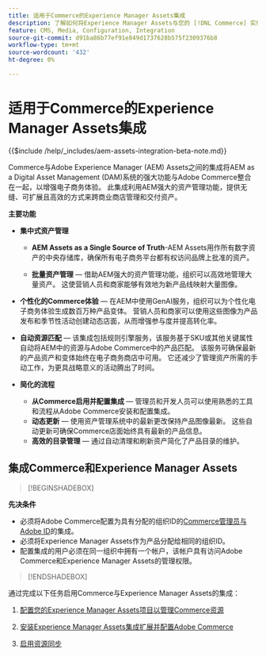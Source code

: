 ```yaml
---
title: 适用于Commerce的Experience Manager Assets集成
description: 了解如何将Experience Manager Assets与您的 [!DNL Commerce] 实例集成，以访问要在您的商店中使用的无数媒体资源。
feature: CMS, Media, Configuration, Integration
source-git-commit: d91ba86b77ef91e849d1737628b575f2309376b8
workflow-type: tm+mt
source-wordcount: '432'
ht-degree: 0%

---
```


# 适用于Commerce的Experience Manager Assets集成

{{$include /help/_includes/aem-assets-integration-beta-note.md}}

Commerce与Adobe Experience Manager (AEM) Assets之间的集成将AEM as a Digital Asset Management (DAM)系统的强大功能与Adobe Commerce整合在一起，以增强电子商务体验。 此集成利用AEM强大的资产管理功能，提供无缝、可扩展且高效的方式来跨商业商店管理和交付资产。

**主要功能**

- **集中式资产管理**

   - **AEM Assets as a Single Source of Truth**-AEM Assets用作所有数字资产的中央存储库，确保所有电子商务平台都有权访问品牌上批准的资产。

   - **批量资产管理** — 借助AEM强大的资产管理功能，组织可以高效地管理大量资产。 这使营销人员和商家能够有效地为新产品线映射大量图像。

- **个性化的Commerce体验** — 在AEM中使用GenAI服务，组织可以为个性化电子商务体验生成数百万种产品变体。 营销人员和商家可以使用这些图像为产品发布和季节性活动创建动态店面，从而增强参与度并提高转化率。

- **自动资源匹配** — 该集成包括规则引擎服务，该服务基于SKU或其他关键属性自动将AEM中的资源与Adobe Commerce中的产品匹配。 该服务可确保最新的产品资产和变体始终在电子商务商店中可用。 它还减少了管理资产所需的手动工作，为更具战略意义的活动腾出了时间。

- **简化的流程**
   - **从Commerce启用并配置集成** — 管理员和开发人员可以使用熟悉的工具和流程从Adobe Commerce安装和配置集成。
   - **动态更新** — 使用资产管理系统中的最新更改保持产品图像最新。 这些自动更新可确保Commerce店面始终具有最新的产品信息。
   - **高效的目录管理** — 通过自动清理和刷新资产简化了产品目录的维护。

## 集成Commerce和Experience Manager Assets

>[!BEGINSHADEBOX]

**先决条件**

- 必须将Adobe Commerce配置为具有分配的组织ID的[Commerce管理员与Adobe ID](/help/getting-started/adobe-ims-config.md)的集成。
- 必须将Experience Manager Assets作为产品分配给相同的组织ID。
- 配置集成的用户必须在同一组织中拥有一个帐户，该帐户具有访问Adobe Commerce和Experience Manager Assets的管理权限。

>[!ENDSHADEBOX]

通过完成以下任务启用Commerce与Experience Manager Assets的集成：

1. [配置您的Experience Manager Assets项目以管理Commerce资源](aem-assets-configure-aem.md)

1. [安装Experience Manager Assets集成扩展并配置Adobe Commerce](aem-assets-configure-commerce.md)

1. [启用资源同步](aem-assets-setup-synchronization.md)
